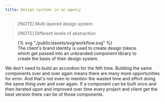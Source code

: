```yaml
---
title: Design systems in an agency
---
```


> [!NOTE] Multi layered design system

> [!NOTE] Different levels of abstraction
<figure>
	{% svg "./public/assets/svg/workflow.svg" %}
	<figcaption>
		The client's brand identity is used to create design tokens which get passed into an unbranded component library to create the basis of their design system.
	</figcaption>
</figure>

We don't need to build an accordion for the Nth time. Building the same components over and over again means there are many more opportunities for error. And that's not even to mention the wasted time and effort doing the same thing over and over again. If a component can be built once and then iterated upon and improved over time every project and client get the best version there can be of those components.
